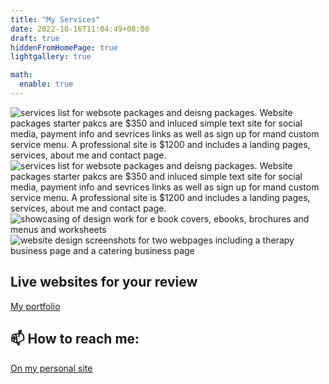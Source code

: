 ```yaml
---
title: "My Services"
date: 2022-10-16T11:04:49+08:00
draft: true
hiddenFromHomePage: true
lightgallery: true

math:
  enable: true
---
```




![services list for websote packages and deisng packages. Website packages starter pakcs are $350 and inluced simple text site for social media, payment info and sevrices links as well as sign up for mand custom service menu. A professional site is $1200 and includes a landing pages, services, about me and contact page.](/images/websitepackages.png)
![services list for websote packages and deisng packages. Website packages starter pakcs are $350 and inluced simple text site for social media, payment info and sevrices links as well as sign up for mand custom service menu. A professional site is $1200 and includes a landing pages, services, about me and contact page.](/images/designpackage.png)
![showcasing of design work for e book covers, ebooks, brochures and menus and worksheets](/images/mydesigns.png)
![website design screenshots for two webpages including a therapy business page and a catering business page](/images/mywebsites.png)

## Live websites for your review
[My portfolio](https://africakenyah.com/portfolio)

 
## 📫 How to reach me: 
[On my personal site](https://www.africamincey.com/)<br><br>



